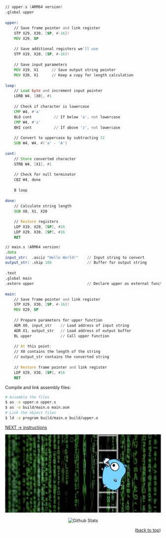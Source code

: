 ## 

```asm
// upper.s (ARM64 version)
.global upper

upper:
    // Save frame pointer and link register
    STP X29, X30, [SP, #-16]!
    MOV X29, SP

    // Save additional registers we'll use
    STP X19, X20, [SP, #-16]!

    // Save input parameters
    MOV X19, X1      // Save output string pointer
    MOV X20, X1      // Keep a copy for length calculation

loop:
    // Load byte and increment input pointer
    LDRB W4, [X0], #1

    // Check if character is lowercase
    CMP W4, #'a'
    BLO cont          // If below 'a', not lowercase
    CMP W4, #'z'
    BHI cont          // If above 'z', not lowercase

    // Convert to uppercase by subtracting 32
    SUB W4, W4, #('a' - 'A')

cont:
    // Store converted character
    STRB W4, [X1], #1

    // Check for null terminator
    CBZ W4, done

    B loop

done:
    // Calculate string length
    SUB X0, X1, X20

    // Restore registers
    LDP X19, X20, [SP], #16
    LDP X29, X30, [SP], #16
    RET
```

```asm
// main.s (ARM64 version)
.data
input_str:  .asciz "Hello World!"    // Input string to convert
output_str: .skip 100                // Buffer for output string

.text
.global main
.extern upper                        // Declare upper as external function

main:
    // Save frame pointer and link register
    STP X29, X30, [SP, #-16]!
    MOV X29, SP

    // Prepare parameters for upper function
    ADR X0, input_str    // Load address of input string
    ADR X1, output_str   // Load address of output buffer
    BL upper             // Call upper function

    // At this point:
    // X0 contains the length of the string
    // output_str contains the converted string

    // Restore frame pointer and link register
    LDP X29, X30, [SP], #16
    RET
```

Compile and link assembly files:

```bash
# Assemble the files
$ as -o upper.o upper.s
$ as -o build/main.o main.asm
# Link the object files
$ ld -o program build/main.o build/upper.o
```

[NEXT -> instructions](3_instruction.md)

<div align="center">
  <img src="../img/argo-mascot.jpg" alt="Logo">
</div>
<p align="center">
	<img src="https://raw.githubusercontent.com/bornmay/bornmay/Update/svg/Bottom.svg" alt="Github Stats" />
</p>
<p align="right">(<a href="#top">back to top</a>)</p>
